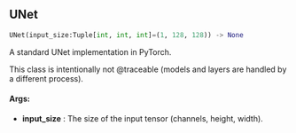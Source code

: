 ## UNet
```python
UNet(input_size:Tuple[int, int, int]=(1, 128, 128)) -> None
```
A standard UNet implementation in PyTorch.

This class is intentionally not @traceable (models and layers are handled by a different process).


#### Args:

* **input_size** :  The size of the input tensor (channels, height, width).